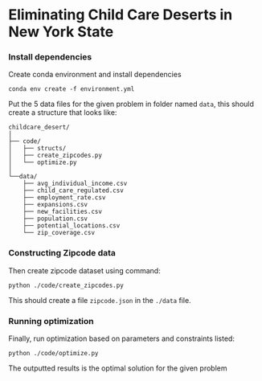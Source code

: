 # Eliminating Child Care Deserts in New York State 

### Install dependencies 
Create conda environment and install dependencies
```
conda env create -f environment.yml
```
Put the 5 data files for the given problem in folder named `data`, this should create a structure that looks like:
```
childcare_desert/
│
├── code/
│   ├── structs/
│   ├── create_zipcodes.py
│   └── optimize.py
│
└──data/
    ├── avg_individual_income.csv
    ├── child_care_regulated.csv
    ├── employment_rate.csv
    ├── expansions.csv
    ├── new_facilities.csv
    ├── population.csv
    ├── potential_locations.csv
    └── zip_coverage.csv
```

### Constructing Zipcode data
Then create zipcode dataset using command:
```
python ./code/create_zipcodes.py
```
This should create a file `zipcode.json` in the `./data` file.

### Running optimization
Finally, run optimization based on parameters and constraints listed:
```
python ./code/optimize.py
```
The outputted results is the optimal solution for the given problem